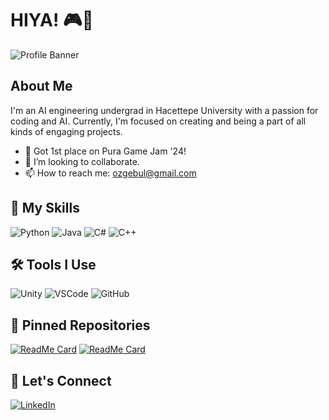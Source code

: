 # HIYA! 🎮🦢

![Profile Banner](https://github.com/zgeblbl/zgeblbl/assets/117914215/1125ecf2-c922-4bc2-a353-4e579c5d7cb6)

## About Me

I'm an AI engineering undergrad in Hacettepe University with a passion for coding and AI. Currently, I'm focused on creating and being a part of all kinds of engaging projects.

- 🥇 Got 1st place on Pura Game Jam '24!
- 👯 I’m looking to collaborate.
- 📫 How to reach me: ozgebul@gmail.com

## 🚀 My Skills

![Python](https://img.shields.io/badge/Python-3776AB?style=for-the-badge&logo=python&logoColor=white)
![Java](https://img.shields.io/badge/Java-007396?style=for-the-badge&logo=java&logoColor=white)
![C#](https://img.shields.io/badge/C%23-239120?style=for-the-badge&logo=c-sharp&logoColor=white)
![C++](https://img.shields.io/badge/C%2B%2B-00599C?style=for-the-badge&logo=c%2B%2B&logoColor=white)


## 🛠 Tools I Use

![Unity](https://img.shields.io/badge/Unity-000000?style=for-the-badge&logo=unity&logoColor=white)
![VSCode](https://img.shields.io/badge/VSCode-007ACC?style=for-the-badge&logo=visual-studio-code&logoColor=white)
![GitHub](https://img.shields.io/badge/GitHub-181717?style=for-the-badge&logo=github&logoColor=white)


## 📌 Pinned Repositories

[![ReadMe Card](https://github-readme-stats.vercel.app/api/pin/?username=zgeblbl&repo=alienInvasionFPS&theme=radical)](https://github.com/zgeblbl/alienInvasionFPS)
[![ReadMe Card](https://github-readme-stats.vercel.app/api/pin/?username=zgeblbl&repo=duckHuntGame&theme=radical)](https://github.com/zgeblbl/duckHuntGame)


## 💬 Let's Connect

[![LinkedIn](https://img.shields.io/badge/LinkedIn-0A66C2?style=for-the-badge&logo=linkedin&logoColor=white)](https://www.linkedin.com/in/özge-bülbül/)



<!--
**zgeblbl/zgeblbl** is a ✨ _special_ ✨ repository because its `README.md` (this file) appears on your GitHub profile.

Here are some ideas to get you started:

- 🔭 I’m currently working on ...
- 🌱 I’m currently learning ...
- 👯 I’m looking to collaborate on ...
- 🤔 I’m looking for help with ...
- 💬 Ask me about ...
- 📫 How to reach me: ...
- 😄 Pronouns: ...
- ⚡ Fun fact: ...
-->
